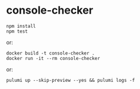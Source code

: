 # console-checker

```
npm install
npm test
```

or:

```
docker build -t console-checker .
docker run -it --rm console-checker
```

or:

```
pulumi up --skip-preview --yes && pulumi logs -f
```
